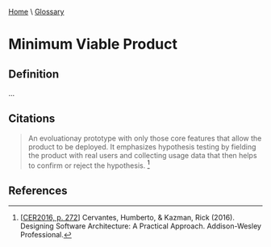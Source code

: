 [Home](../../index.html) \ [Glossary](glossary.html)

# Minimum Viable Product

## Definition

...  

## Citations

> An evoluationay prototype with only those core features that allow the product to be deployed. It emphasizes hypothesis testing by fielding the product with real users and collecting usage data that then helps to confirm or reject the hypothesis. [^1]

## References

[^1]: [[CER2016, p. 272](../references/books/Designing-Software-Architecture-a-Practical-Approach.html)] Cervantes, Humberto, & Kazman, Rick (2016). Designing Software Architecture: A Practical Approach. Addison-Wesley Professional.

